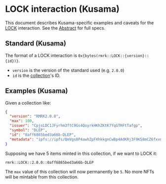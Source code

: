 # LOCK interaction (Kusama)

This document describes Kusama-specific examples and caveats for the [LOCK](../../abstract/interactions/lock.md) interaction.  See the [Abstract](../../abstract/interactions/lock.md) for full specs.

## Standard (Kusama)

The format of a LOCK interaction is `0x{bytes(rmrk::LOCK::{version}::{id})}`.

- `version` is the version of the standard used (e.g. `2.0.0`)
- `id` is the [collection](../entities/collection.md)'s ID.

## Examples (Kusama)

Given a collection like:

```json
{
  "version": "RMRK2.0.0",
  "max": 100,
  "issuer": "CpjsLDC1JFyrhm3ftC9Gs4QoyrkHKhZKtK7YqGTRFtTafgp",
  "symbol": "DLEP",
  "id": "0aff6865bed3a66b-DLEP",
  "metadata": "ipfs://ipfs/QmVgs8P4awhZpFXhkkgnCwBp4AdKRj3F9K58mCZ6fxvn3j"
}
```

Supposing we have 5 items minted in this collection, if we want to LOCK it:

```
rmrk::LOCK::2.0.0::0aff6865bed3a66b-DLEP
```

The `max` value of this collection will now permanently be `5`. No more NFTs will be mintable from
this collection.
